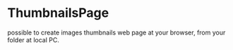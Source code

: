 # ThumbnailsPage
possible to create images thumbnails web page at your browser, from your folder at local PC.
